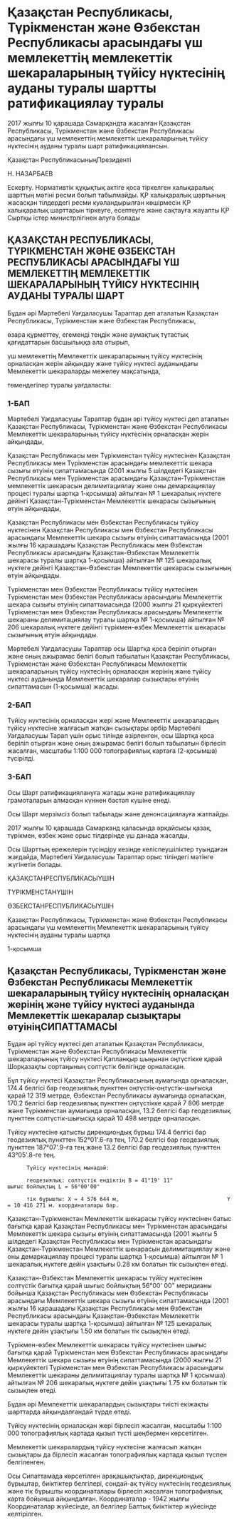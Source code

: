 # Қазақстан Республикасы, Түрікменстан және Өзбекстан Республикасы арасындағы үш мемлекеттің мемлекеттік шекараларының түйісу нүктесінің ауданы туралы  шартты  ратификациялау  туралы

2017 жылғы 10 қарашада Самарқандта жасалған Қазақстан Республикасы, Түрікменстан және Өзбекстан Республикасы арасындағы үш мемлекеттің мемлекеттік шекараларының түйісу нүктесінің ауданы туралы шарт ратификациялансын.

Қазақстан РеспубликасыныңПрезиденті

Н. НАЗАРБАЕВ

Ескерту. Нормативтік құқықтық актіге қоса тіркелген халықаралық шарттың мәтіні ресми болып табылмайды. ҚР халықаралық шартының жасасқан тілдердегі ресми куәландырылған көшірмесін ҚР халықаралық шарттарын тіркеуге, есептеуге және сақтауға жауапты ҚР Сыртқы істер министрлігінен алуға болады

## ҚАЗАҚСТАН РЕСПУБЛИКАСЫ, ТҮРІКМЕНСТАН ЖӘНЕ ӨЗБЕКСТАН РЕСПУБЛИКАСЫ АРАСЫНДАҒЫ ҮШ МЕМЛЕКЕТТІҢ МЕМЛЕКЕТТІК ШЕКАРАЛАРЫНЫҢ ТҮЙІСУ НҮКТЕСІНІҢ АУДАНЫ ТУРАЛЫ ШАРТ

Бұдан әрі Мәртебелі Уағдаласушы Тараптар деп аталатын Қазақстан Республикасы, Түрікменстан және Өзбекстан Республикасы,

өзара құрметтеу, егеменді теңдік және аумақтық тұтастық қағидаттарын басшылыққа ала отырып,

үш мемлекеттің Мемлекеттік шекараларының түйісу нүктесінің орналасқан жерін айқындау және түйісу нүктесі ауданындағы Мемлекеттік шекараларды межелеу мақсатында,

төмендегілер туралы уағдаласты:

### 1-БАП

Мәртебелі Уағдаласушы Тараптар бұдан әрі түйісу нүктесі деп аталатын Қазақстан Республикасы, Түрікменстан және Өзбекстан Республикасы Мемлекеттік шекараларының түйісу нүктесінің орналасқан жерін айқындады,

Қазақстан Республикасы мен Түрікменстан түйісу нүктесінен Қазақстан Республикасы мен Түрікменстан арасындағы мемлекеттік шекара сызығы өтуінің сипаттамасында (2001 жылғы 5 шілдедегі Қазақстан Республикасы мен Түрікменстан арасындағы Қазақстан-Түрікменстан мемлекеттік шекарасын делимитациялау және оны демаркациялау процесі туралы шартқа 1-қосымша) айтылған № 1 шекаралық нүктеге дейінгі Қазақстан-Түрікменстан Мемлекеттік шекарасы сызығының өтуін айқындады,

Қазақстан Республикасы мен Өзбекстан Республикасы түйісу нүктесінен Қазақстан Республикасы мен Өзбекстан Республикасы арасындағы Мемлекеттік шекара сызығы өтуінің сипаттамасында (2001 жылғы 16 қарашадағы Қазақстан Республикасы мен Өзбекстан Республикасы арасындағы Қазақстан-Өзбекстан Мемлекеттік шекарасы туралы шартқа 1-қосымша) айтылған № 125 шекаралық нүктеге дейінгі Қазақстан-Өзбекстан Мемлекеттік шекарасы сызығының өтуін айқындады.

Түрікменстан мен Өзбекстан Республикасы түйісу нүктесінен Түрікменстан мен Өзбекстан Республикасы арасындағы Мемлекеттік шекара сызығы өтуінің сипаттамасында (2000 жылғы 21 қыркүйектегі Түрікменстан мен Өзбекстан Республикасы арасындағы Мемлекеттік шекараны делимитациялау туралы шартқа № 1-қосымша) айтылған № 206 шекаралық нүктеге дейінгі түрікмен-өзбек Мемлекеттік шекарасы сызығының өтуін айқындады.

Мәртебелі Уағдаласушы Тараптар осы Шартқа қоса беріліп отырған және оның ажырамас бөлігі болып табылатын Қазақстан Республикасы, Түрікменстан және Өзбекстан Республикасы Мемлекеттік шекараларының түйісу нүктесінің орналасқан жерінің және түйісу нүктесі ауданында Мемлекеттік шекаралар сызықтары өтуінің сипаттамасын (1-қосымша) жасады.

### 2-БАП

Түйісу нүктесінің орналасқан жері және Мемлекеттік шекаралардың түйісу нүктесіне жалғасып жатқан сызықтары әрбір Мәртебелі Уағдаласушы Тарап үшін орыс тілінде әзірленген, осы Шартқа қоса беріліп отырған және оның ажырамас бөлігі болып табылатын бірлесіп жасалған, масштабы 1:100 000 топографиялық картаға (2-қосымша) түсірілді.

### 3-БАП

Осы Шарт ратификациялануға жатады және ратификациялау грамоталарын алмасқан күннен бастап күшіне енеді.

Осы Шарт мерзімсіз болып табылады және денонсациялауға жатпайды.

2017 жылғы 10 қарашада Самарканд қаласында әрқайсысы қазақ, түрікмен, өзбек және орыс тілдерінде үш данада жасалды,

Осы Шарттың ережелерін түсіндіру кезінде келіспеушіліктер туындаған жағдайда, Мәртебелі Уағдаласушы Тараптар орыс тіліндегі мәтінге жүгінетін болады.

ҚАЗАҚСТАНРЕСПУБЛИКАСЫҮШІН

ТҮРІКМЕНСТАНҮШІН

ӨЗБЕКСТАНРЕСПУБЛИКАСЫҮШІН

Қазақстан Республикасы, Түрікменстан және Өзбекстан Республикасы арасындағы үш мемлекеттің Мемлекеттік шекараларының түйісу нүктесінің ауданы туралы шартқа

1-қосымша

## Қазақстан Республикасы, Түрікменстан және Өзбекстан Республикасы Мемлекеттік шекараларының түйісу нүктесінің орналасқан жерінің және түйісу нүктесі ауданында Мемлекеттік шекаралар сызықтары өтуініңСИПАТТАМАСЫ

Бұдан әрі түйісу нүктесі деп аталатын Қазақстан Республикасы, Түрікменстан және Өзбекстан Республикасы Мемлекеттік шекараларының түйісу нүктесі Қапланқыр шыңынан оңтүстікке қарай Шорқазақлы сортаңының солтүстік бөлігінде орналасқан.

Бұл түйісу нүктесі Қазақстан Республикасының аумағында орналасқан, 174.4 белгісі бар геодезиялық пункттен оңтүстік-оңтүстік-шығысқа қарай 12 319 метрде, Өзбекстан Республикасы аумағында орналасқан, 170.2 белгісі бар геодезиялық пункттен оңтүстікке қарай 7 806 метрде және Түрікменстан аумағында орналасқан, 13.2 белгісі бар геодезиялық пункттен солтүстік-шығысқа қарай 10 498 метрде орналасқан.

Түйісу нүктесіне қатысты дирекциондық бұрыш 174.4 белгісі бар геодезиялық пункттен 152°01'.6-ға тең, 170.2 белгісі бар геодезиялық пункттен 187°07'.9-ға тең және 13.2 белгісі бар геодезиялық пункттен 43°05'.8-ге тең.

          Түйісу нүктесінің мынадай:

          геодезиялық: солтүстік ендіктің В = 41°19' 11"                                 шығыс бойлықтың L = 56°00'00"

          тік бұрышты: X = 4 576 644 м,                                  Ү = 10 416 271 м. координаталары бар.

Қазақстан-Түрікменстан Мемлекеттік шекарасы түйісу нүктесінен батыс бағытқа қарай Қазақстан Республикасы мен Түрікменстан арасындағы Мемлекеттік шекара сызығы өтуінің сипаттамасында (2001 жылғы 5 шілдедегі Қазақстан Республикасы мен Түрікменстан арасындағы Қазақстан-Түрікменстан Мемлекеттік шекарасын делимитациялау және оны демаркациялау процесі туралы шартқа 1-қосымша) айтылған № 1 шекаралық нүктеге дейін ұзақтығы 0.28 км болатын тік сызықпен өтеді.

Қазақстан-Өзбекстан Мемлекеттік шекарасы түйісу нүктесінен солтүстік бағытқа қарай шығыс бойлықтың 56°00' 00" меридианы бойынша Қазақстан Республикасы мен Өзбекстан Республикасы арасындағы Мемлекеттік шекара сызығы өтуінің сипаттамасында (2001 жылғы 16 қарашадағы Қазақстан Республикасы мен Өзбекстан Республикасы арасындағы Қазақстан-Өзбекстан Мемлекеттік шекарасы туралы шартқа 1-қосымша) айтылған № 125 шекаралық нүктеге дейін ұзақтығы 1.50 км болатын тік сызықпен өтеді.

Түрікмен-өзбек Мемлекеттік шекарасы түйісу нүктесінен шығыс бағытқа қарай Түрікменстан мен Өзбекстан Республикасы арасындағы Мемлекеттік шекара сызығы өтуінің сипаттамасында (2000 жылғы 21 қыркүйектегі Түрікменстан мен Өзбекстан Республикасы арасындағы Мемлекеттік шекараны делимитациялау туралы шартқа № 1 қосымша) айтылған № 206 шекаралық нүктеге дейін ұзақтығы 1.75 км болатын тік сызықпен өтеді.

Бұдан әрі Мемлекеттік шекаралардың сызықтары тиісті екіжақты шарттарда айқындалғандай түрде өтеді.

Түйісу нүктесінің орналасқан жері бірлесіп жасалған, масштабы 1:100 000 топографиялық картада қызыл түсті шеңбермен көрсетілген.

Мемлекеттік шекаралардың түйісу нүктесіне жалғасып жатқан сызықтары да бірлесіп жасалған топографиялық картада қызыл түспен белгіленген.

Осы Сипаттамада көрсетілген арақашықтықтар, дирекциондық бұрыштар, биіктіктер белгілері, сондай-ақ түйісу нүктесінің геодезиялық және тік бұрышты координаталары бірлесіп жасалған топографиялық карта бойынша айқындалған. Координаталар - 1942 жылғы Координаталар жүйесінде, ал белгілер Балтық биіктіктер жүйесінде келтірілген.

